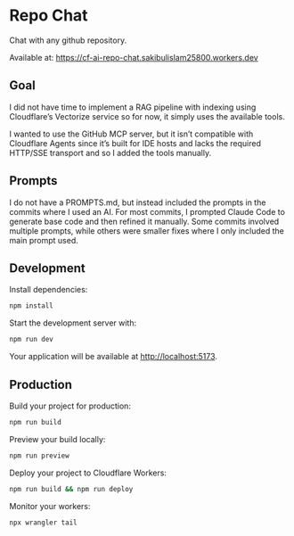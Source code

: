 # Repo Chat

Chat with any github repository.

Available at: https://cf-ai-repo-chat.sakibulislam25800.workers.dev

## Goal

I did not have time to implement a RAG pipeline with indexing using Cloudflare’s Vectorize service so for now, it simply uses the available tools.

I wanted to use the GitHub MCP server, but it isn’t compatible with Cloudflare Agents since it’s built for IDE hosts and lacks the required HTTP/SSE transport and so I added the tools manually.

## Prompts

I do not have a PROMPTS.md, but instead included the prompts in the commits where I used an AI. For most commits, I prompted Claude Code to generate base code and then refined it manually. Some commits involved multiple prompts, while others were smaller fixes where I only included the main prompt used.

## Development

Install dependencies:

```bash
npm install
```

Start the development server with:

```bash
npm run dev
```

Your application will be available at [http://localhost:5173](http://localhost:5173).

## Production

Build your project for production:

```bash
npm run build
```

Preview your build locally:

```bash
npm run preview
```

Deploy your project to Cloudflare Workers:

```bash
npm run build && npm run deploy
```

Monitor your workers:

```bash
npx wrangler tail
```
